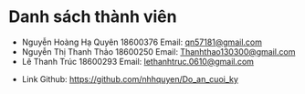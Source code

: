 # Danh sách thành viên

- Nguyễn Hoàng Hạ Quyên 18600376 Email: qn57181@gmail.com
- Nguyễn Thị Thanh Thảo 18600250 Email: Thanhthao130300@gmail.com
- Lê Thanh Trúc 18600293 Email: lethanhtruc.0610@gmail.com
+ Link Github: https://github.com/nhhquyen/Do_an_cuoi_ky
